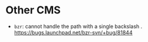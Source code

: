 # Other CMS

- `bzr`: cannot handle the path with a single backslash \. <https://bugs.launchpad.net/bzr-svn/+bug/81844>
